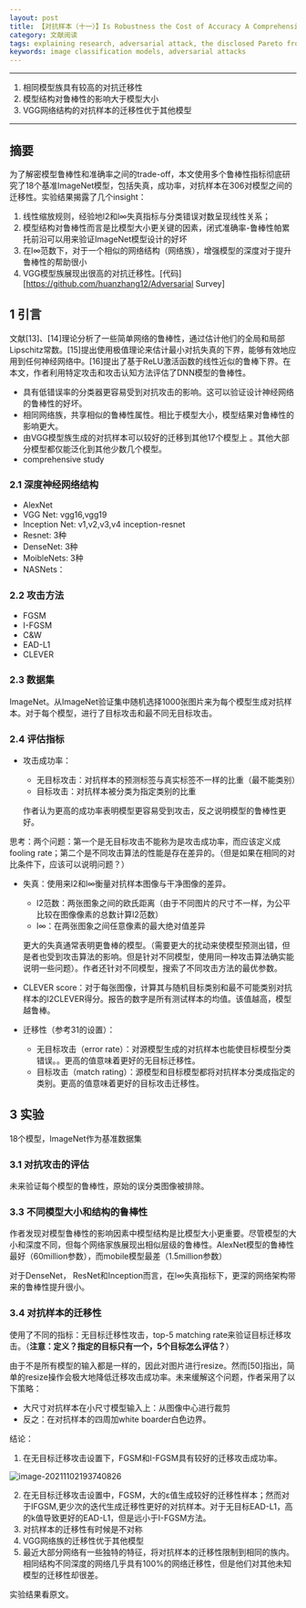 ```yaml
---
layout: post
title: 【对抗样本（十一）】Is Robustness the Cost of Accuracy A Comprehensive Study on the Robustness of 18 Deep Image Classification Models
category: 文献阅读
tags: explaining research, adversarial attack, the disclosed Pareto frontier
keywords: image classification models, adversarial attacks
---
```


---

1.  相同模型族具有较高的对抗迁移性
2. 模型结构对鲁棒性的影响大于模型大小
3. VGG网络结构的对抗样本的迁移性优于其他模型

---

## 摘要

为了解密模型鲁棒性和准确率之间的trade-off，本文使用多个鲁棒性指标彻底研究了18个基准ImageNet模型，包括失真，成功率，对抗样本在306对模型之间的迁移性。实验结果揭露了几个insight：

1. 线性缩放规则，经验地l2和l∞失真指标与分类错误对数呈现线性关系；
2. 模型结构对鲁棒性而言是比模型大小更关键的因素，闭式准确率-鲁棒性帕累托前沿可以用来验证ImageNet模型设计的好坏
3. 在l∞范数下，对于一个相似的网络结构（网络族），增强模型的深度对于提升鲁棒性的帮助很小
4. VGG模型族展现出很高的对抗迁移性。[代码][https://github.com/huanzhang12/Adversarial Survey]

## 1 引言

文献[13]、[14]理论分析了一些简单网络的鲁棒性，通过估计他们的全局和局部Lipschitz常数。[15]提出使用极值理论来估计最小对抗失真的下界，能够有效地应用到任何神经网络中。[16]提出了基于ReLU激活函数的线性近似的鲁棒下界。在本文，作者利用特定攻击和攻击认知方法评估了DNN模型的鲁棒性。

+ 具有低错误率的分类器更容易受到对抗攻击的影响。这可以验证设计神经网络的鲁棒性的好坏。
+ 相同网络族，共享相似的鲁棒性属性。相比于模型大小，模型结果对鲁棒性的影响更大。
+ 由VGG模型族生成的对抗样本可以较好的迁移到其他17个模型上 。其他大部分模型都仅能泛化到其他少数几个模型。
+ comprehensive study

### 2.1 深度神经网络结构

+ AlexNet
+ VGG Net: vgg16,vgg19
+ Inception Net: v1,v2,v3,v4 inception-resnet
+ Resnet: 3种
+ DenseNet: 3种
+ MoibleNets: 3种
+ NASNets： 

### 2.2 攻击方法

+ FGSM
+ I-FGSM
+ C&W
+ EAD-L1
+ CLEVER

### 2.3 数据集

ImageNet。从ImageNet验证集中随机选择1000张图片来为每个模型生成对抗样本。对于每个模型，进行了目标攻击和最不同无目标攻击。

### 2.4 评估指标

+ 攻击成功率：

  + 无目标攻击：对抗样本的预测标签与真实标签不一样的比重（最不能类别）
  + 目标攻击：对抗样本被分类为指定类别的比重

  作者认为更高的成功率表明模型更容易受到攻击，反之说明模型的鲁棒性更好。

思考：两个问题：第一个是无目标攻击不能称为是攻击成功率，而应该定义成fooling rate；第二个是不同攻击算法的性能是存在差异的。（但是如果在相同的对比条件下，应该可以说明问题？）

+ 失真：使用来l2和l∞衡量对抗样本图像与干净图像的差异。

  + l2范数：两张图象之间的欧氏距离（由于不同图片的尺寸不一样，为公平比较在图像像素的总数计算l2范数）
  + l∞：在两张图象之间任意像素的最大绝对值差异

  更大的失真通常表明更鲁棒的模型。（需要更大的扰动来使模型预测出错，但是者也受到攻击算法的影响。但是针对不同模型，使用同一种攻击算法确实能说明一些问题）。作者还针对不同模型，搜索了不同攻击方法的最优参数。

+ CLEVER score：对于每张图像，计算其与随机目标类别和最不可能类别对抗样本的l2CLEVER得分。报告的数字是所有测试样本的均值。该值越高，模型越鲁棒。

+ 迁移性（参考31的设置）：

  + 无目标攻击（error rate）：对源模型生成的对抗样本也能使目标模型分类错误。。更高的值意味着更好的无目标迁移性。
  + 目标攻击（match rating）：源模型和目标模型都将对抗样本分类成指定的类别。更高的值意味着更好的目标攻击迁移性。

  

## 3 实验

18个模型，ImageNet作为基准数据集

### 3.1 对抗攻击的评估

未来验证每个模型的鲁棒性，原始的误分类图像被排除。

### 3.3 不同模型大小和结构的鲁棒性

作者发现对模型鲁棒性的影响因素中模型结构是比模型大小更重要。尽管模型的大小和深度不同，但每个网络家族展现出相似层级的鲁棒性。AlexNet模型的鲁棒性最好（60million参数），而mobile模型最差（1.5million参数）

对于DenseNet， ResNet和Inception而言，在l∞失真指标下，更深的网络架构带来的鲁棒性提升很小。

### 3.4 对抗样本的迁移性

使用了不同的指标：无目标迁移性攻击，top-5 matching rate来验证目标迁移攻击。（**注意：定义？指定的目标只有一个，5个目标怎么评估？**）

由于不是所有模型的输入都是一样的，因此对图片进行resize。然而[50]指出，简单的resize操作会极大地降低迁移攻击成功率。未来缓解这个问题，作者采用了以下策略：

+ 大尺寸对抗样本在小尺寸模型输入上：从图像中心进行裁剪
+ 反之：在对抗样本的四周加white boarder白色边界。

结论：

1. 在无目标迁移攻击设置下，FGSM和I-FGSM具有较好的迁移攻击成功率。

![image-20211102193740826](https://gitee.com/freeneuro/PigBed/raw/master/img/image-20211102193740826.png)

2. 在无目标迁移攻击设置中，FGSM，大的ε值生成较好的迁移性样本；然而对于IFGSM,更少次的迭代生成迁移性更好的对抗样本。对于无目标EAD-L1，高的k值导致更好的EAD-L1，但是远小于I-FGSM方法。
3. 对抗样本的迁移性有时候是不对称
4. VGG网络族的迁移性优于其他模型
5. 最近大部分网络有一些独特的特征，将对抗样本的迁移性限制到相同的族内。相同结构不同深度的网络几乎具有100%的网络迁移性，但是他们对其他未知模型的迁移性却很差。

实验结果看原文。
